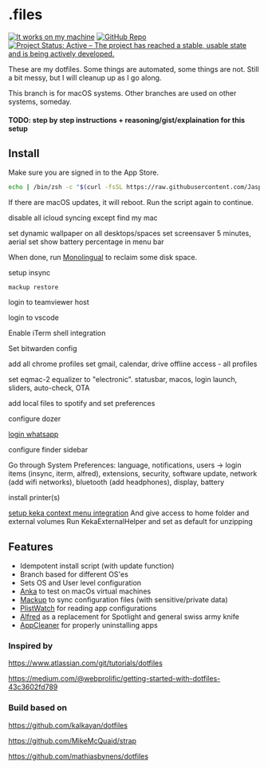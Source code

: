 # .files
[![It works on my machine](https://img.shields.io/static/v1?label=It%20works%20on%20my%20machine&message=¯\\_(ツ)_/¯&color=brightgreen&style=for-the-badge)](https://git.io/jasperv)
[![GitHub Repo](https://img.shields.io/static/v1?label=github&message=jasperv/dotfiles&color=brightgreen&style=for-the-badge&logo=github)](https://github.com/JasperV/dotfiles)
[![Project Status: Active – The project has reached a stable, usable state and is being actively developed.](https://img.shields.io/static/v1?label=repo%20status&message=active&color=brightgreen&style=for-the-badge)](https://www.repostatus.org/#active)

These are my dotfiles. Some things are automated, some things are not. Still a bit messy, but I will cleanup up as I go along.

This branch is for macOS systems. Other branches are used on other systems, someday.

#### TODO: step by step instructions + reasoning/gist/explaination for this setup

## Install

Make sure you are signed in to the App Store.

```zsh
echo | /bin/zsh -c "$(curl -fsSL https://raw.githubusercontent.com/JasperV/dotfiles/macos/install)"
```

If there are macOS updates, it will reboot. Run the script again to continue.

disable all icloud syncing except find my mac

set dynamic wallpaper on all desktops/spaces
set screensaver 5 minutes, aerial
set show battery percentage in menu bar

When done, run [Monolingual](https://ingmarstein.github.io/Monolingual/) to reclaim some disk space.

setup insync

`mackup restore`

login to teamviewer host

login to vscode

Enable iTerm shell integration

Set bitwarden config

add all chrome profiles
set gmail, calendar, drive offline access - all profiles

set eqmac-2 equalizer to "electronic". statusbar, macos, login launch, sliders, auto-check, OTA

add local files to spotify and set preferences

configure dozer

[login whatsapp](https://web.whatsapp.com/)

configure finder sidebar

Go through System Preferences: language, notifications, users -> login items (insync, iterm, alfred), extensions, security, software update, network (add wifi networks), bluetooth (add headphones), display, battery

install printer(s)

[setup keka context menu integration](https://github.com/aonez/Keka/wiki/Context-Menu)
And give access to home folder and external volumes
Run KekaExternalHelper and set as default for unzipping


## Features

- Idempotent install script (with update function)
- Branch based for different OS'es
- Sets OS and User level configuration
- [Anka](https://veertu.com/anka-develop/) to test on macOs virtual machines
- [Mackup](https://github.com/lra/mackup) to sync configuration files (with sensitive/private data)
- [PlistWatch](https://github.com/catilac/plistwatch) for reading app configurations
- [Alfred](https://www.alfredapp.com/) as a replacement for Spotlight and general swiss army knife
- [AppCleaner](https://freemacsoft.net/appcleaner/) for properly uninstalling apps

### Inspired by

https://www.atlassian.com/git/tutorials/dotfiles

https://medium.com/@webprolific/getting-started-with-dotfiles-43c3602fd789

### Build based on

https://github.com/kalkayan/dotfiles

https://github.com/MikeMcQuaid/strap

https://github.com/mathiasbynens/dotfiles



